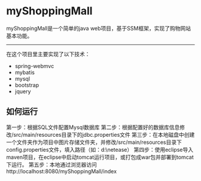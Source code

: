 # myShoppingMall
myShoppingMall是一个简单的java web项目，基于SSM框架，实现了购物网站基本功能。

-------------------
在这个项目里主要实现了以下技术：
* spring-webmvc
* mybatis
* mysql
* bootstrap
* jquery

## 如何运行
第一步：根据SQL文件配置Mysql数据库
第二步：根据配置好的数据库信息修改/src/main/resources目录下的jdbc.properties文件
第三步：在本地磁盘中创建一个文件夹作为项目中图片存储文件夹，并修改/src/main/resources目录下config.properties文件，填入路径（如：d:\\netease）
第四步：使用eclipse导入maven项目，在eclipse中启动tomcat运行项目，或打包成war包并部署到tomcat下运行。
第五步：本地通过浏览器访问http://localhost:8080/myShoppingMall/index
